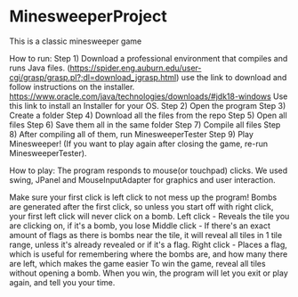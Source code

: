 # MinesweeperProject
This is a classic minesweeper game 

How to run:
Step 1) Download a professional environment that compiles and runs Java files. (https://spider.eng.auburn.edu/user-cgi/grasp/grasp.pl?;dl=download_jgrasp.html) use the link to download and follow instructions on the installer. https://www.oracle.com/java/technologies/downloads/#jdk18-windows Use this link to install an Installer for your OS.
Step 2) Open the program
Step 3) Create a folder 
Step 4) Download all the files from the repo 
Step 5) Open all files
Step 6) Save them all in the same folder
Step 7) Compile all files
Step 8) After compiling all of them, run MinesweeperTester
Step 9) Play Minesweeper!
(If you want to play again after closing the game, re-run MinesweeperTester).

How to play:
The program responds to mouse(or touchpad) clicks.
We used swing, JPanel and MouseInputAdapter for graphics and user interaction.

Make sure your first click is left click to not mess up the program!
Bombs are generated after the first click, so unless you start off with right click, your first left click will never click on a bomb. 
Left click - Reveals the tile you are clicking on, if it's a bomb, you lose
Middle click - If there's an exact amount of flags as there is bombs near the tile, it will reveal all tiles in 1 tile range, unless it's already revealed or if it's a flag.
Right click - Places a flag, which is useful for remembering where the bombs are, and how many there are left, which makes the game easier
To win the game, reveal all tiles without opening a bomb. When you win, the program will let you exit or play again, and tell you your time.

